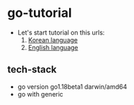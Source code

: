 # go-tutorial

* Let's start tutorial on this urls:
  1. [Korean language](https://go-tour-ko.appspot.com/list)
  2. [English language](https://go.dev/tour/list)

## tech-stack
* go version go1.18beta1 darwin/amd64
* go with generic